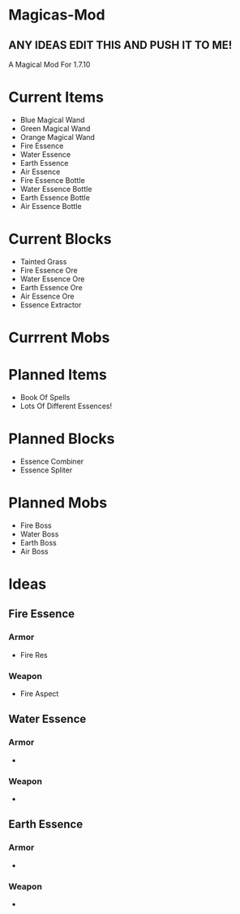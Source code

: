 # Magicas-Mod
## ANY IDEAS EDIT THIS AND PUSH IT TO ME!
A Magical Mod For 1.7.10

# Current Items
- Blue Magical Wand
- Green Magical Wand
- Orange Magical Wand
- Fire Essence
- Water Essence
- Earth Essence
- Air Essence
- Fire Essence Bottle
- Water Essence Bottle
- Earth Essence Bottle
- Air Essence Bottle

# Current Blocks
- Tainted Grass
- Fire Essence Ore
- Water Essence Ore
- Earth Essence Ore
- Air Essence Ore
- Essence Extractor

# Currrent Mobs

# Planned Items
- Book Of Spells
- Lots Of Different Essences!

# Planned Blocks
- Essence Combiner
- Essence Spliter

# Planned Mobs
- Fire Boss
- Water Boss
- Earth Boss
- Air Boss

# Ideas

## Fire Essence
### Armor
- Fire Res

### Weapon
- Fire Aspect

## Water Essence
### Armor
-

### Weapon
-

## Earth Essence
### Armor
-

### Weapon
-
